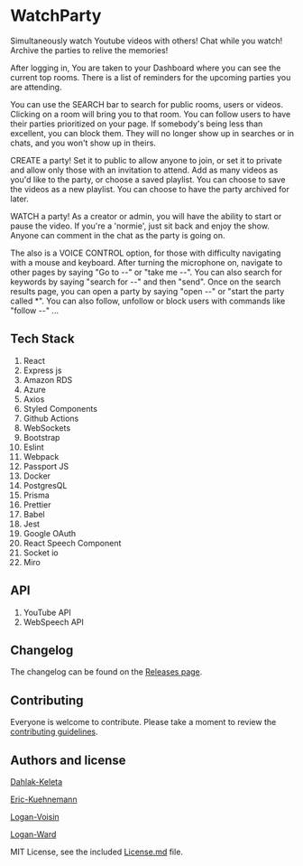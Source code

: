 # WatchParty
Simultaneously watch Youtube videos with others! Chat while you watch! Archive the parties to relive the memories!

After logging in, You are taken to your Dashboard where you can see the current top rooms. There is a list of reminders for the upcoming parties you are attending.

You can use the SEARCH bar to search for public rooms, users or videos. Clicking on a room will bring you to that room. You can follow users to have their parties prioritized on your page. If somebody's being less than excellent, you can block them. They will no longer show up in searches or in chats, and you won't show up in theirs.

CREATE a party! Set it to public to allow anyone to join, or set it to private and allow only those with an invitation to attend. Add as many videos as you'd like to the party, or choose a saved playlist. You can choose to save the videos as a new playlist. You can choose to have the party archived for later.

WATCH a party! As a creator or admin, you will have the ability to start or pause the video. If you're a 'normie', just sit back and enjoy the show. Anyone can comment in the chat as the party is going on.

The also is a VOICE CONTROL option, for those with difficulty navigating with a mouse and keyboard. After turning the microphone on, navigate to other pages by saying "Go to --" or "take me --". You can also search for keywords by saying "search for --" and then "send". Once on the search results page, you can open a party by saying "open --" or "start the party called *". You can also follow, unfollow or block users with commands like "follow --"
...

## Tech Stack
1. React
2. Express js
3. Amazon RDS
4. Azure
5. Axios
6. Styled Components
7. Github Actions
8. WebSockets
9. Bootstrap
10. Eslint
11. Webpack
12. Passport JS
13. Docker
14. PostgresQL
15. Prisma
16. Prettier
17. Babel
18. Jest
19. Google OAuth
20. React Speech Component
21. Socket io
22. Miro

## API
1. YouTube API
2. WebSpeech API
## Changelog

The changelog can be found on the [Releases page](/releases).

## Contributing

Everyone is welcome to contribute. Please take a moment to review the [contributing guidelines](Contributing.md).

## Authors and license

[Dahlak-Keleta](<PH URL>)

[Eric-Kuehnemann](<PH URL>)

[Logan-Voisin](<PH URL>)

[Logan-Ward](<PH URL>)

MIT License, see the included [License.md](License.md) file.
